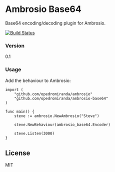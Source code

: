 # Ambrosio Base64

Base64 encoding/decoding plugin for Ambrosio.

[![Build Status](https://travis-ci.org/opedromiranda/ambrosio-base64.svg)](https://travis-ci.org/opedromiranda/ambrosio-base64)


### Version
0.1

### Usage

Add the behaviour to Ambrosio:

```golang
import (
    "github.com/opedromiranda/ambrosio"
    "github.com/opedromiranda/ambrosio-base64"
)

func main() {
	steve := ambrosio.NewAmbrosio("Steve")

    steve.NewBehaviour(ambrosio_base64.Encoder)

	steve.Listen(3000)
}

```

License
----

MIT
